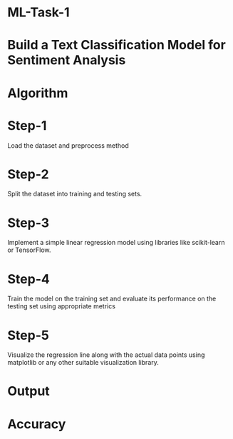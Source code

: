 # ML-Task-1
# Build a Text Classification Model for Sentiment Analysis
# Algorithm
# Step-1
  Load the dataset and preprocess method
# Step-2
  Split the dataset into training and testing sets.
# Step-3
  Implement a simple linear regression model using libraries like scikit-learn
or TensorFlow.
# Step-4
  Train the model on the training set and evaluate its performance on the
testing set using appropriate metrics 
# Step-5
  Visualize the regression line along with the actual data points using
matplotlib or any other suitable visualization library.
# Output
# Accuracy
 
